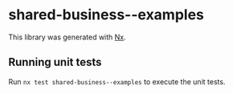# shared-business--examples

This library was generated with [Nx](https://nx.dev).

## Running unit tests

Run `nx test shared-business--examples` to execute the unit tests.

